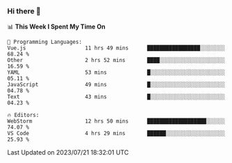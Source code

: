 ### Hi there 👋

<!--
**asdf12303116/asdf12303116** is a ✨ _special_ ✨ repository because its `README.md` (this file) appears on your GitHub profile.

Here are some ideas to get you started:

- 🔭 I’m currently working on ...
- 🌱 I’m currently learning ...
- 👯 I’m looking to collaborate on ...
- 🤔 I’m looking for help with ...
- 💬 Ask me about ...
- 📫 How to reach me: ...
- 😄 Pronouns: ...
- ⚡ Fun fact: ...
-->

<!--START_SECTION:waka-->
📊 **This Week I Spent My Time On** 

```text
💬 Programming Languages: 
Vue.js                   11 hrs 49 mins      █████████████████░░░░░░░░   68.24 % 
Other                    2 hrs 52 mins       ████░░░░░░░░░░░░░░░░░░░░░   16.59 % 
YAML                     53 mins             █░░░░░░░░░░░░░░░░░░░░░░░░   05.11 % 
JavaScript               49 mins             █░░░░░░░░░░░░░░░░░░░░░░░░   04.78 % 
Text                     43 mins             █░░░░░░░░░░░░░░░░░░░░░░░░   04.23 % 

🔥 Editors: 
WebStorm                 12 hrs 50 mins      ███████████████████░░░░░░   74.07 % 
VS Code                  4 hrs 29 mins       ██████░░░░░░░░░░░░░░░░░░░   25.93 % 
```


 Last Updated on 2023/07/21 18:32:01 UTC
<!--END_SECTION:waka-->
